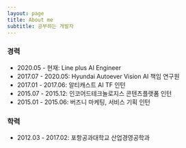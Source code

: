 ```yaml
---
layout: page  
title: About me  
subtitle: 공부하는 개발자  
---
```

### 경력
* 2020.05 - 현재: Line plus AI Engineer  
* 2017.07 - 2020.05: Hyundai Autoever Vision AI 책임 연구원  
* 2017.01 - 2017.06: 알티캐스트 AI TF 인턴  
* 2015.07 - 2015.12: 인코어드테크놀로지스 콘텐츠플랫폼 인턴  
* 2015.01 - 2015.06: 버즈니 마케팅, 서비스 기획 인턴  

### 학력
* 2012.03 - 2017.02: 포항공과대학교 산업경영공학과   
  